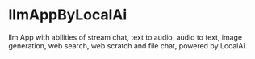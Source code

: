 # llmAppByLocalAi
llm App with abilities of stream chat, text to audio, audio to text, image generation, web search, web scratch and file chat, powered by LocalAi.
